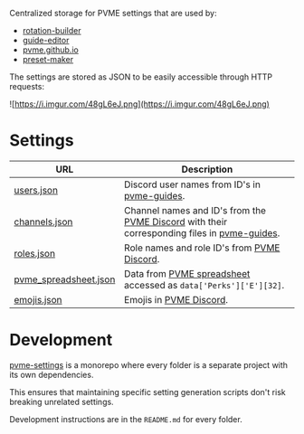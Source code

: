 Centralized storage for PVME settings that are used by:

- [rotation-builder](https://github.com/pvme/rotation-builder)
- [guide-editor](https://github.com/pvme/guide-editor)
- [pvme.github.io](https://github.com/pvme/pvme.github.io)
- [preset-maker](https://github.com/pvme/preset-maker)

The settings are stored as JSON to be easily accessible through HTTP requests:

![https://i.imgur.com/48gL6eJ.png](https://i.imgur.com/48gL6eJ.png)

# Settings

| URL                                                                                                                           | Description                                                                                                                                                                 |
|-------------------------------------------------------------------------------------------------------------------------------|-----------------------------------------------------------------------------------------------------------------------------------------------------------------------------|
| [users.json](https://raw.githubusercontent.com/pvme/pvme-settings/settings/users/users.json)                                  | Discord user names from ID's in [pvme-guides](https://github.com/pvme/pvme-guides).                                                                                         |
| [channels.json](https://raw.githubusercontent.com/pvme/pvme-settings/pvme-discord/channels.json)                              | Channel names and ID's from the [PVME Discord](https://discord.gg/6djqFVN) with their corresponding files in [pvme-guides](https://github.com/pvme/pvme-guides).            |
| [roles.json](https://raw.githubusercontent.com/pvme/pvme-settings/pvme-discord/roles.json)                                    | Role names and role ID's from [PVME Discord](https://discord.gg/6djqFVN).                                                                                                   |
| [pvme_spreadsheet.json](https://raw.githubusercontent.com/pvme/pvme-settings/settings/pvme-spreadsheet/pvme_spreadsheet.json) | Data from [PVME spreadsheet](https://docs.google.com/spreadsheets/d/1OGM9MBUG2bQVbHxlm86Xfs60soFcjINSOrPv1WL3Vgw/edit#gid=1210777994) accessed as `data['Perks']['E'][32]`. |
| [emojis.json](https://raw.githubusercontent.com/pvme/pvme-settings/master/emojis/emojis.json) | Emojis in [PVME Discord](https://discord.gg/6djqFVN).                                                                                                                                                              |

# Development

[pvme-settings](https://github.com/pvme/pvme-settings) is a monorepo where every folder is a separate project with its own dependencies.

This ensures that maintaining specific setting generation scripts don't risk breaking unrelated settings.

Development instructions are in the `README.md` for every folder.
